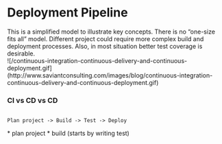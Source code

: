 # Deployment Pipeline
<section>
<aside class="notes">
This is a simplified model to illustrate key concepts. There is no “one-size fits all” model. Different project could require more complex build and deployment processes. Also, in most situation better test coverage is desirable.
</aside>
</section>
<!-- -->

<section>
![/continuous-integration-continuous-delivery-and-continuous-deployment.gif](http://www.saviantconsulting.com/images/blog/continuous-integration-continuous-delivery-and-continuous-deployment.gif)

### CI vs CD vs CD
<aside class="notes">
</aside>
</section>
<!-- -->

<section>
<pre><code>
Plan project -> Build -> Test -> Deploy
</code></pre>
<aside class="notes">
* plan project
* build (starts by writing test)
</aside>
</section>
<!-- -->

<!--
* http://www.informit.com/articles/article.aspx?p=1621865&seqNum=2
-->
